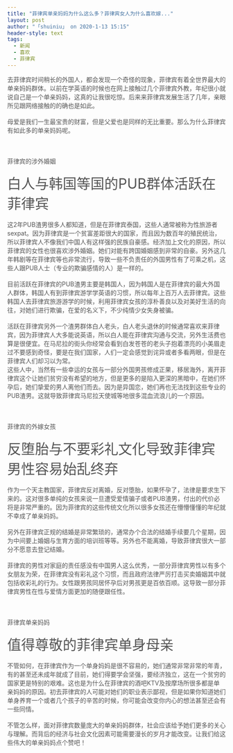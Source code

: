 ```yaml
---
title: "菲律宾单亲妈妈为什么这么多？菲律宾女人为什么喜欢嫁..."
layout: post
author: "「shuiniu」 on 2020-1-13 15:15"
header-style: text
tags:
  - 新闻
  - 喜欢
  - 菲律宾
---
```


<head></head>
<body>
 <font color="#555555">去菲律宾时间稍长的外国人，都会发现一个奇怪的现象，菲律宾有着全世界最大的单亲妈妈群体。以前在学英语的时候也在网上接触过几个菲律宾外教，年纪很小就说自己是一个单亲妈妈，这真的让我很吃惊。后来来菲律宾发展生活了几年，亲眼所见跟网络接触的的确也是如此。</font>
 <br> 
 <br> 
 <font color="#555555">母爱是我们一生最宝贵的财富，但是父爱也是同样的无比重要。那么为什么菲律宾有如此多的单亲妈妈呢。</font>
 <br> 
 <br> 
 <br> 
 <br> 
 <font color="#555555">菲律宾的涉外婚姻</font>
 <br> 
 <br> 
 <font size="6"><font color="#555555">白人与韩国等国的PUB群体活跃在菲律宾</font></font>
 <br> 
 <br> 
 <font color="#555555">这2年PUB渣男很多人都知道，但是在菲律宾泰国，这些人通常被称为性旅游者sexpat。因为菲律宾是一个贫富差距很大的国家，而且因为数百年的殖民统治，所以菲律宾人不像我们中国人有这样强的民族自豪感。经济加上文化的原因，所以菲律宾的女性也很喜欢涉外婚姻。她们对能有跨国婚姻感到非常的自豪。另外这几年韩剧等在菲律宾等也非常流行，导致一些不负责任的外国男性有了可乘之机，这些人跟PUB人士（专业的欺骗感情的人）是一样的。</font>
 <br> 
 <br> 
 <font color="#555555">目前活跃在菲律宾的PUB渣男主要是韩国人，因为韩国人是在菲律宾的最大外国人群体，韩国人有到菲律宾游学学英语的习惯，所以每年上百万人去菲律宾。这些韩国人去菲律宾旅游游学的时候，利用菲律宾女孩的淳朴善良以及对美好生活的向往，对她们进行欺骗，在爱的名义下，不少纯情少女失身被骗。</font>
 <br> 
 <br> 
 <font color="#555555">活跃在菲律宾另外一个渣男群体白人老头，白人老头退休的时候通常喜欢来菲律宾，因为菲律宾人大多能说英语，所以白人能在菲律宾沟通与交流，另外生活费也算是很便宜。在马尼拉的街头你经常会看到白发苍苍的老头子抱着漂亮的小美眉走过不要感到奇怪，要是在我们国家，人们一定会感觉到诧异或者多看两眼，但是在菲律宾人们却习以为常。</font>
 <br> 
 <font color="#555555">这些人中，当然有一些幸运的女孩与一部分外国男孩修成正果，移居海外，离开菲律宾这个让她们贫穷没有希望的地方，但是更多的是陷入更深的黑暗中，在她们怀孕后，她们挚爱的男人离他们而去。因为是异国恋，她们再也无法找到这些专业的PUB渣男。这就导致菲律宾马尼拉天使城等地很多混血流浪儿的一个原因。</font>
 <br> 
 <br> 
 <br> 
 <br> 
 <font color="#555555">菲律宾的外嫁女孩</font>
 <br> 
 <br> 
 <font size="6"><font color="#555555">反堕胎与不要彩礼文化导致菲律宾男性容易始乱终弃</font></font>
 <br> 
 <br> 
 <font color="#555555">作为一个天主教国家，菲律宾反对离婚，反对堕胎，如果怀孕了，法律是要求生下来的。这对很多单纯的女孩来说一旦遭受爱情骗子或者PUB渣男，付出的代价必将是非常严重的。因为菲律宾的这些传统文化所以很多女孩还在懵懵懂懂的年纪就不幸成了单亲妈妈。</font>
 <br> 
 <br> 
 <font color="#555555">另外在菲律宾正规的结婚是非常繁琐的，通常办个合法的结婚手续要几个星期，因为中间要上婚姻与生育方面的培训班等等。另外也不能离婚，导致菲律宾很大一部分不愿意去登记结婚。</font>
 <br> 
 <br> 
 <font color="#555555">菲律宾的男性对家庭的责任感没有中国男人这么优秀，一部分菲律宾男性以有多个女朋友为荣，在菲律宾没有彩礼这个习惯，而且政府法律严厉打击买卖婚姻其中就包括收彩礼的行为。女性跟男孩同居怀孕后对男孩更是百依百顺。这导致一部分菲律宾男性在性与爱情方面更加的随便跟任性。</font>
 <br> 
 <br> 
 <br> 
 <br> 
 <font color="#555555">菲律宾单亲妈妈</font>
 <br> 
 <br> 
 <font size="6"><font color="#555555">值得尊敬的菲律宾单身母亲</font></font>
 <br> 
 <br> 
 <font color="#555555">不管如何，在菲律宾作为一个单身妈妈是很不容易的，她们通常非常非常的年青，有的甚至还未成年就成了目前，她们得要学会坚强，要经济独立，这在一个贫穷的国家更是特别的艰难。这也是为什么在菲律宾的酒吧KTV及按摩场所很多都是单亲妈妈的原因。初去菲律宾的人可能对她们的职业表示鄙视，但是如果你知道她们单身养育一个或者几个孩子的辛苦的时候，你可能会改变你内心的想法甚至还会有一些同情。</font>
 <br> 
 <br> 
 <font color="#555555">不管怎么样，面对菲律宾数量庞大的单亲妈妈群体，社会应该给予她们更多的关心与理解。而背后的经济与社会文化因素可能需要漫长的岁月才能改变。让我们给这些伟大的单亲妈妈点个赞吧！</font>
 <br>
</body>


